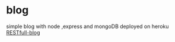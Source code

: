 # blog
simple blog with node ,express and mongoDB 
deployed on heroku 
 [RESTfull-blog](https://restful--blog.herokuapp.com)
